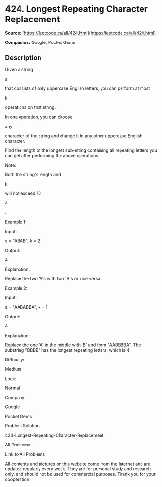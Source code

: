 # 424. Longest Repeating Character Replacement

**Source:** [https://leetcode.ca/all/424.html](https://leetcode.ca/all/424.html)

**Companies:** Google, Pocket Gems

## Description

Given a string

s

that consists of only uppercase English letters, you can
        perform at most

k

operations on that string.

In one operation, you can choose

any

character of the string and change it
        to any other uppercase English character.

Find the length of the longest sub-string containing all repeating letters you can get after
        performing the above operations.

Note:

Both the string's length and

k

will not exceed 10

4

.

Example 1:

Input:

s = "ABAB", k = 2

Output:

4

Explanation:

Replace the two 'A's with two 'B's or vice versa.

Example 2:

Input:

s = "AABABBA", k = 1

Output:

4

Explanation:

Replace the one 'A' in the middle with 'B' and form "AABBBBA".
The substring "BBBB" has the longest repeating letters, which is 4.

Difficulty:

Medium

Lock:

Normal

Company:

Google

Pocket Gems

Problem Solution

424-Longest-Repeating-Character-Replacement

All Problems:

Link to All Problems

All contents and pictures on this website come from the Internet and are updated regularly every week. They are for personal study and research only, and should not be used for commercial purposes. Thank you for your cooperation.

